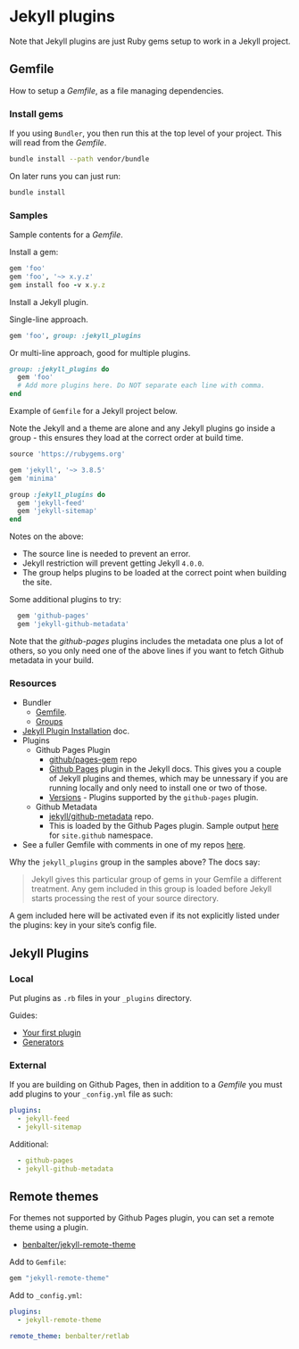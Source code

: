 # Jekyll plugins

Note that Jekyll plugins are just Ruby gems setup to work in a Jekyll project.

## Gemfile

How to setup a _Gemfile_, as a file managing dependencies.

### Install gems

If you using `Bundler`, you then run this at the top level of your project. This will read from the _Gemfile_.

```sh
bundle install --path vendor/bundle
```

On later runs you can just run:

```sh
bundle install
```

### Samples

Sample contents for a _Gemfile_.

Install a gem:

```ruby
gem 'foo'
gem 'foo', '~> x.y.z'
gem install foo -v x.y.z
```

Install a Jekyll plugin.

Single-line approach.

```ruby
gem 'foo', group: :jekyll_plugins
```

Or multi-line approach, good for multiple plugins.

```ruby
group: :jekyll_plugins do
  gem 'foo'
  # Add more plugins here. Do NOT separate each line with comma.
end
```

Example of `Gemfile` for a Jekyll project below.

<!-- TODO add links to these plugins, using my other quick start repos -->

Note the Jekyll and a theme are alone and any Jekyll plugins go inside a group - this ensures they load at the correct order at build time.

```ruby
source 'https://rubygems.org'

gem 'jekyll', '~> 3.8.5'
gem 'minima'

group :jekyll_plugins do
  gem 'jekyll-feed'
  gem 'jekyll-sitemap'
end
```

Notes on the above:

- The source line is needed to prevent an error.
- Jekyll restriction will prevent getting Jekyll `4.0.0`.
- The group helps plugins to be loaded at the correct point when building the site.


Some additional plugins to try:

```ruby
  gem 'github-pages'
  gem 'jekyll-github-metadata'
```

Note that the _github-pages_ plugins includes the metadata one plus a lot of others, so you only need one of the above lines if you want to fetch Github metadata in your build.

### Resources

- Bundler
    - [Gemfile](https://bundler.io/v1.5/gemfile.html).
    - [Groups](https://bundler.io/v1.12/groups.html)
- [Jekyll Plugin Installation](https://jekyllrb.com/docs/plugins/installation/) doc.
- Plugins
    - Github Pages Plugin
        - [github/pages-gem](https://github.com/github/pages-gem) repo
        - [Github Pages](https://jekyllrb.com/docs/github-pages/) plugin in the Jekyll docs. This gives you a couple of Jekyll plugins and themes, which may be unnessary if you are running locally and only need to install one or two of those.
        - [Versions](https://pages.github.com/versions/) - Plugins supported by the `github-pages` plugin.
    - Github Metadata
        - [jekyll/github-metadata](https://github.com/jekyll/github-metadata) repo.
        - This is loaded by the Github Pages plugin. Sample output [here](https://github.com/jekyll/github-metadata/blob/master/docs/site.github.md) for `site.github` namespace.
- See a fuller Gemfile with comments in one of my repos [here](https://github.com/MichaelCurrin/jekyll-blog-demo/blob/master/Gemfile).

Why the `jekyll_plugins` group in the samples above? The docs say:

> Jekyll gives this particular group of gems in your Gemfile a different treatment. Any gem included in this group is loaded before Jekyll starts processing the rest of your source directory.

A gem included here will be activated even if its not explicitly listed under the plugins: key in your site’s config file.

## Jekyll Plugins

### Local

Put plugins as `.rb` files in your `_plugins` directory.

Guides:
- [Your first plugin](https://jekyllrb.com/docs/plugins/your-first-plugin/)
- [Generators](https://jekyllrb.com/docs/plugins/generators/)

### External

If you are building on Github Pages, then in addition to a _Gemfile_ you must add plugins to your `_config.yml` file as such:

```yml
plugins:
  - jekyll-feed
  - jekyll-sitemap
```

Additional:

```yml
  - github-pages
  - jekyll-github-metadata
```

## Remote themes

For themes not supported by Github Pages plugin, you can set a remote theme using a plugin.

- [benbalter/jekyll-remote-theme](https://github.com/benbalter/jekyll-remote-theme)

Add to `Gemfile`:

```ruby
gem "jekyll-remote-theme"
```

Add to `_config.yml`:

```yml
plugins:
  - jekyll-remote-theme

remote_theme: benbalter/retlab
```
<!--stackedit_data:
eyJoaXN0b3J5IjpbLTE0MTU2OTE1NDQsNjkyNTI5ODYsODA1Nz
UzMzA0XX0=
-->